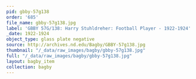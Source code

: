 ```yaml
---
pid: gbby-57g138
order: '685'
file_name: gbby-57g138.jpg
label: 'GBBY 57G/138: Harry Stuhldreher: Football Player - 1922-1924'
_date: 1922-1924
object_type: glass plate negative
source: http://archives.nd.edu/Bagby/GBBY-57g138.jpg
thumbnail: "/_data/raw_images/bagby/gbby-57g138.jpg"
full: "/_data/raw_images/bagby/gbby-57g138.jpg"
layout: bagby_item
collection: bagby
---
```

